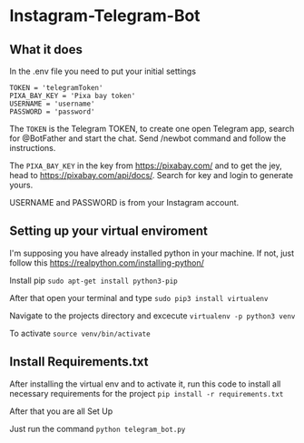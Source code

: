# Instagram-Telegram-Bot
## What it does
In the .env file you need to put your initial settings

```
TOKEN = 'telegramToken'
PIXA_BAY_KEY = 'Pixa bay token'
USERNAME = 'username'
PASSWORD = 'password'
```


The `TOKEN` is the Telegram TOKEN, to create one open Telegram app, search for @BotFather and start the chat. Send /newbot command and follow the instructions.

The `PIXA_BAY_KEY` in the key from <https://pixabay.com/> and to get the jey, head to <https://pixabay.com/api/docs/>. Search for key and login to generate yours.

USERNAME and PASSWORD is from your Instagram account.

## Setting up your virtual enviroment

I'm supposing you have already installed python in your machine. If not, just follow this <https://realpython.com/installing-python/>

Install pip `sudo apt-get install python3-pip`

After that open your terminal and type `sudo pip3 install virtualenv`

Navigate to the projects directory and excecute `virtualenv -p python3 venv`

To activate `source venv/bin/activate`

## Install Requirements.txt

After installing the virtual env and to activate it, run this code to install all necessary requirements for the project
`pip install -r requirements.txt`

After that you are all Set Up

Just run the command `python telegram_bot.py`
